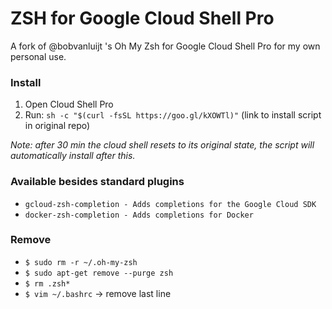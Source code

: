 # ZSH for Google Cloud Shell Pro

A fork of @bobvanluijt 's Oh My Zsh for Google Cloud Shell Pro for my own personal use.

### Install
1. Open Cloud Shell Pro
2. Run: `sh -c "$(curl -fsSL https://goo.gl/kXOWTl)"` (link to install script in original repo)

_Note: after 30 min the cloud shell resets to its original state, the script will automatically install after this._

### Available besides standard plugins
- `gcloud-zsh-completion - Adds completions for the Google Cloud SDK`
- `docker-zsh-completion - Adds completions for Docker`

### Remove

- `$ sudo rm -r ~/.oh-my-zsh`
- `$ sudo apt-get remove --purge zsh`
- `$ rm .zsh*`
- `$ vim ~/.bashrc` -> remove last line

<!--
### Example video (img = hyperlink)

[![Zsh on Youtube Example](https://img.youtube.com/vi/I_jGAMR1Mi8/hqdefault.jpg)](https://www.youtube.com/watch?v=I_jGAMR1Mi8)
-->
